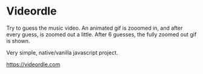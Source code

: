 # Videordle
Try to guess the music video. An animated gif is zooomed in, and after every guess, is zoomed out a little. 
After 6 guesses, the fully zoomed out gif is shown.

Very simple, native/vanilla javascript project.

https://videordle.com


